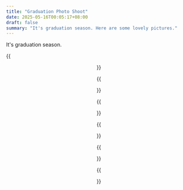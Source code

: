 ```yaml
---
title: "Graduation Photo Shoot"
date: 2025-05-16T00:05:17+08:00
draft: false
summary: "It's graduation season. Here are some lovely pictures."
---
```


It's graduation season.

{{<figure align="center" src="/eternal_sunshine/graduation_5.jpeg" caption="Advisor!" width="100%">}}

{{<figure align="center" src="/eternal_sunshine/graduation_3.jpeg" caption="Expelliarmus" width="100%">}}

{{<figure align="center" src="/eternal_sunshine/graduation_1.jpeg" caption="😚😘" width="100%">}}

{{<figure align="center" src="/eternal_sunshine/graduation_2.jpeg" caption="😗😗" width="100%">}}

{{<figure align="center" src="/eternal_sunshine/graduation_4.jpeg" caption="💪💪" width="100%">}}

{{<figure align="center" src="/eternal_sunshine/graduation_6.jpeg" caption="Biu Biu Biu" width="100%">}}
